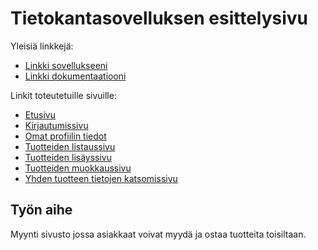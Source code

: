 # Tietokantasovelluksen esittelysivu

Yleisiä linkkejä:

* [Linkki sovellukseeni](http://vavo.users.cs.helsinki.fi/tsoha/)
* [Linkki dokumentaatiooni](https://www.github.com/vasdf/Tsoha-Bootstrap/blob/master/doc/dokumentaatio.pdf)

Linkit toteutetuille sivuille:

* [Etusivu](http://vavo.users.cs.helsinki.fi/tsoha/)
* [Kirjautumissivu](http://vavo.users.cs.helsinki.fi/tsoha/login)
* [Omat profiilin tiedot](http://vavo.users.cs.helsinki.fi/tsoha/profile)
* [Tuotteiden listaussivu](http://vavo.users.cs.helsinki.fi/tsoha/item_list)
* [Tuotteiden lisäyssivu](http://vavo.users.cs.helsinki.fi/tsoha/add_item)
* [Tuotteiden muokkaussivu](http://vavo.users.cs.helsinki.fi/tsoha/edit_item)
* [Yhden tuotteen tietojen katsomissivu](http://vavo.users.cs.helsinki.fi/tsoha/item_info)


## Työn aihe

Myynti sivusto jossa asiakkaat voivat myydä ja ostaa tuotteita toisiltaan. 
